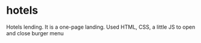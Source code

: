 # hotels
Hotels lending. 
It is a one-page landing.
Used HTML, CSS, a little JS to open and close burger menu
